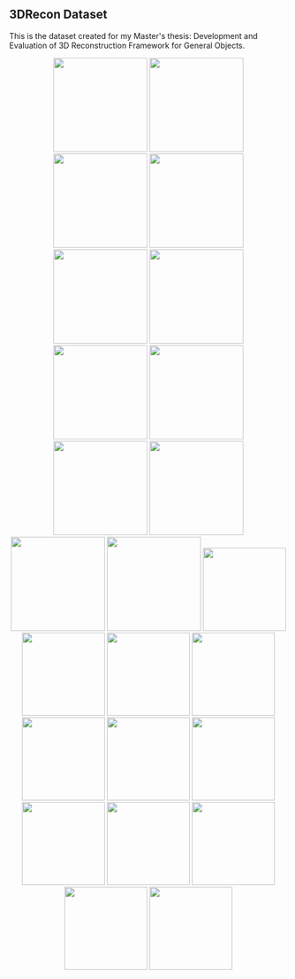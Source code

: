 ## 3DRecon Dataset

This is the dataset created for my Master's thesis: Development and Evaluation of 3D Reconstruction Framework for General Objects.

<div align="center">
<img src="assets/dataset/statue_mvs.jpg" height="170px">
<img src="assets/dataset/statue_ps.png" height="170px">
<img src="assets/dataset/statue_sl.bmp" height="170px">

<img src="assets/dataset/cup_mvs.jpg" height="170px">
<img src="assets/dataset/cup_ps.png" height="170px">
<img src="assets/dataset/cup_sl.bmp" height="170px">

<img src="assets/dataset/pot_mvs.jpg" height="170px">
<img src="assets/dataset/pot_ps.png" height="170px">
<img src="assets/dataset/pot_sl.bmp" height="170px">

<img src="assets/dataset/vase_mvs.jpg" height="170px">
<img src="assets/dataset/vase_ps.png" height="170px">
<img src="assets/dataset/vase_sl.bmp" height="170px">

<img src="assets/dataset/bust_mvs.jpg" height="150px">
<img src="assets/dataset/bust_ps.jpg" height="150px">
<img src="assets/dataset/bust_sl.jpg" height="150px">

<img src="assets/dataset/vase0_mvs.jpg" height="150px">
<img src="assets/dataset/vase0_ps.jpg" height="150px">
<img src="assets/dataset/vase0_sl.jpg" height="150px">

<img src="assets/dataset/barrel_mvs.jpg" height="150px">
<img src="assets/dataset/barrel_ps.jpg" height="150px">
<img src="assets/dataset/barrel_sl.jpg" height="150px">

<img src="assets/dataset/vase1_mvs.jpg" height="150px">
<img src="assets/dataset/vase1_ps.jpg" height="150px">
<img src="assets/dataset/vase1_sl.jpg" height="150px">

</div>
